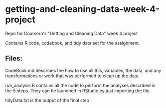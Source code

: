 # getting-and-cleaning-data-week-4-project
Repo for Coursera's "Getting and Cleaning Data" week 4 project

Contains R code, codebook, and tidy data set for the assignment.

## Files:
CodeBook.md describes the how to use all this, variables, the data, and any transformations or work that was performed to clean up the data.

run_analysis.R contains all the code to perform the analyses described in the 5 steps. They can be launched in RStudio by just importing the file.

tidyData.txt is the output of the final step
